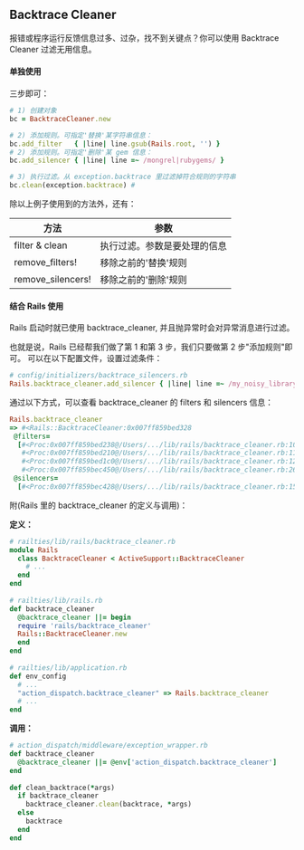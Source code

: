 ## Backtrace Cleaner

报错或程序运行反馈信息过多、过杂，找不到关键点？你可以使用 Backtrace Cleaner 过滤无用信息。

#### 单独使用

三步即可：
```ruby
# 1) 创建对象
bc = BacktraceCleaner.new

# 2) 添加规则。可指定'替换'某字符串信息：
bc.add_filter   { |line| line.gsub(Rails.root, '') }
# 2) 添加规则。可指定'删除'某 gem 信息：
bc.add_silencer { |line| line =~ /mongrel|rubygems/ }

# 3) 执行过滤。从 exception.backtrace 里过滤掉符合规则的字符串
bc.clean(exception.backtrace) # 
```

除以上例子使用到的方法外，还有：

| 方法 | 参数 |
|----|----|
| filter & clean | 执行过滤。参数是要处理的信息 |
| remove_filters! | 移除之前的'替换'规则 |
| remove_silencers! | 移除之前的'删除'规则 | 

#### 结合 Rails 使用

Rails 启动时就已使用 backtrace_cleaner, 并且抛异常时会对异常消息进行过滤。

也就是说，Rails 已经帮我们做了第 1 和第 3 步，我们只要做第 2 步"添加规则"即可。
可以在以下配置文件，设置过滤条件：

```ruby
# config/initializers/backtrace_silencers.rb
Rails.backtrace_cleaner.add_silencer { |line| line =~ /my_noisy_library/ }
```

通过以下方式，可以查看 backtrace_cleaner 的 filters 和 silencers 信息：

```ruby
Rails.backtrace_cleaner
=> #<Rails::BacktraceCleaner:0x007ff859bed328
 @filters=
  [#<Proc:0x007ff859bed238@/Users/.../lib/rails/backtrace_cleaner.rb:10>,
   #<Proc:0x007ff859bed210@/Users/.../lib/rails/backtrace_cleaner.rb:11>,
   #<Proc:0x007ff859bed1c0@/Users/.../lib/rails/backtrace_cleaner.rb:12>,
   #<Proc:0x007ff859bec450@/Users/.../lib/rails/backtrace_cleaner.rb:26>],
 @silencers=
  [#<Proc:0x007ff859bec428@/Users/.../lib/rails/backtrace_cleaner.rb:15>]>
```

附(Rails 里的 backtrace_cleaner 的定义与调用)：

**定义：**

```ruby
# railties/lib/rails/backtrace_cleaner.rb
module Rails
  class BacktraceCleaner < ActiveSupport::BacktraceCleaner
    # ...
  end
end
    
# railties/lib/rails.rb
def backtrace_cleaner
  @backtrace_cleaner ||= begin
  require 'rails/backtrace_cleaner'
  Rails::BacktraceCleaner.new
  end
end
    
# railties/lib/application.rb
def env_config
  # ...
  "action_dispatch.backtrace_cleaner" => Rails.backtrace_cleaner
  # ...
end
```

**调用：**

```ruby
# action_dispatch/middleware/exception_wrapper.rb
def backtrace_cleaner
  @backtrace_cleaner ||= @env['action_dispatch.backtrace_cleaner']
end
    
def clean_backtrace(*args)
  if backtrace_cleaner
    backtrace_cleaner.clean(backtrace, *args)
  else
    backtrace
  end
end
```
